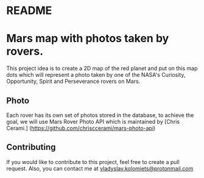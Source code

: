 # README

# Mars map with photos taken by rovers. 

This project idea is to create a 2D map of the red planet and put on this map dots which will represent a photo taken by one of the NASA's Curiosity, Opportunity, Spirit and Perseverance rovers on Mars.

## Photo

Each rover has its own set of photos stored in the database, to achieve the goal, we will use Mars Rover Photo API which is maintained by [Chris Cerami.] (https://github.com/chrisccerami/mars-photo-api)

## Contributing

If you would like to contribute to this project, feel free to create a pull request. Also, you can contact me at vladyslav.kolomiets@protonmail.com
